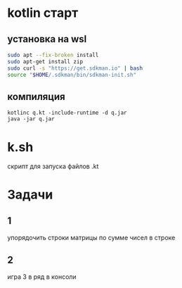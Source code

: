 # kotlin старт
## установка на wsl
```bash
sudo apt --fix-broken install
sudo apt-get install zip
sudo curl -s "https://get.sdkman.io" | bash
source "$HOME/.sdkman/bin/sdkman-init.sh"
```
## компиляция
``` 
kotlinc q.kt -include-runtime -d q.jar
java -jar q.jar
```
# k.sh

скрипт для запуска файлов .kt

# Задачи

## 1

упорядочить строки матрицы по сумме чисел в строке

## 2

игра 3 в ряд в консоли

